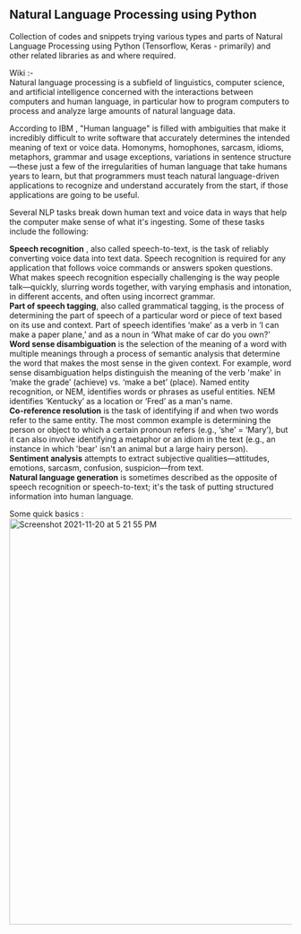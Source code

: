 ## Natural Language Processing using Python ##

Collection of codes and snippets trying various types and parts of Natural Language Processing using Python (Tensorflow, Keras - primarily) and other related libraries as and where required.    

Wiki :-  
  Natural language processing is a subfield of linguistics, computer science, and artificial intelligence concerned with the interactions between computers and human language, in particular how to program computers to process and analyze large amounts of natural language data.  
  
According to IBM , "Human language" is filled with ambiguities that make it incredibly difficult to write software that accurately determines the intended meaning of text or voice data. Homonyms, homophones, sarcasm, idioms, metaphors, grammar and usage exceptions, variations in sentence structure—these just a few of the irregularities of human language that take humans years to learn, but that programmers must teach natural language-driven applications to recognize and understand accurately from the start, if those applications are going to be useful.  

Several NLP tasks break down human text and voice data in ways that help the computer make sense of what it's ingesting. Some of these tasks include the following:  
  
**Speech recognition** , also called speech-to-text, is the task of reliably converting voice data into text data. Speech recognition is required for any application that follows voice commands or answers spoken questions. What makes speech recognition especially challenging is the way people talk—quickly, slurring words together, with varying emphasis and intonation, in different accents, and often using incorrect grammar.     
**Part of speech tagging**, also called grammatical tagging, is the process of determining the part of speech of a particular word or piece of text based on its use and context. Part of speech identifies ‘make’ as a verb in ‘I can make a paper plane,’ and as a noun in ‘What make of car do you own?’  
**Word sense disambiguation** is the selection of the meaning of a word with multiple meanings  through a process of semantic analysis that determine the word that makes the most sense in the given context. For example, word sense disambiguation helps distinguish the meaning of the verb 'make' in ‘make the grade’ (achieve) vs. ‘make a bet’ (place).
Named entity recognition, or NEM, identifies words or phrases as useful entities. NEM identifies ‘Kentucky’ as a location or ‘Fred’ as a man's name.  
**Co-reference resolution** is the task of identifying if and when two words refer to the same entity. The most common example is determining the person or object to which a certain pronoun refers (e.g., ‘she’ = ‘Mary’),  but it can also involve identifying a metaphor or an idiom in the text  (e.g., an instance in which 'bear' isn't an animal but a large hairy person).  
**Sentiment analysis** attempts to extract subjective qualities—attitudes, emotions, sarcasm, confusion, suspicion—from text.  
**Natural language generation** is sometimes described as the opposite of speech recognition or speech-to-text; it's the task of putting structured information into human language.  


Some quick basics :  
<img width="725" alt="Screenshot 2021-11-20 at 5 21 55 PM" src="https://user-images.githubusercontent.com/61674750/142725319-ec0c6662-0c58-49ec-a977-f5ac082f976e.png">


